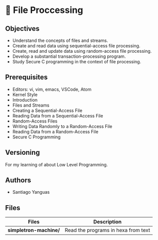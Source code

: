 # :book: File Proccessing

## Objectives

- Understand the concepts of files and streams.
- Create and read data using sequential-access file processing.
- Create, read and update data using random-access file processing.
- Develop a substantial transaction-processing program.
- Study Secure C programming in the context of file processing.

## Prerequisites

- Editors: vi, vim, emacs, VSCode, Atom
- Kernel Style
- Introduction
- Files and Streams
- Creating a Sequential-Access File
- Reading Data from a Sequential-Access File
- Random-Access Files
- Writing Data Randomly to a Random-Access File
- Reading Data from a Random-Access File
- Secure C Programming

## Versioning

For my learning of about Low Level Programming.

## Authors

- Santiago Yanguas

## Files

| Files                   | Description                         |
| ----------------------- | ----------------------------------- |
| **simpletron-machine/** | Read the programs in hexa from text |
